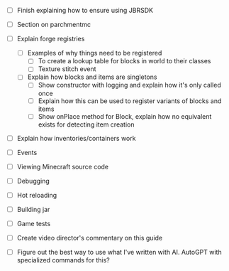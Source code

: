 - [ ] Finish explaining how to ensure using JBRSDK
- [ ] Section on parchmentmc
- [ ] Explain forge registries
  - [ ] Examples of why things need to be registered
    - [ ]  To create a lookup table for blocks in world to their classes
    - [ ]  Texture stitch event
  - [ ] Explain how blocks and items are singletons
    - [ ] Show constructor with logging and explain how it's only called once
    - [ ] Explain how this can be used to register variants of blocks and items
    - [ ] Show onPlace method for Block, explain how no equivalent exists for detecting item creation
- [ ] Explain how inventories/containers work
- [ ] Events
- [ ] Viewing Minecraft source code
- [ ] Debugging
- [ ] Hot reloading
- [ ] Building jar
- [ ] Game tests
- [ ] Create video director's commentary on this guide
- [ ] Figure out the best way to use what I've written with AI. AutoGPT with specialized commands for this?



